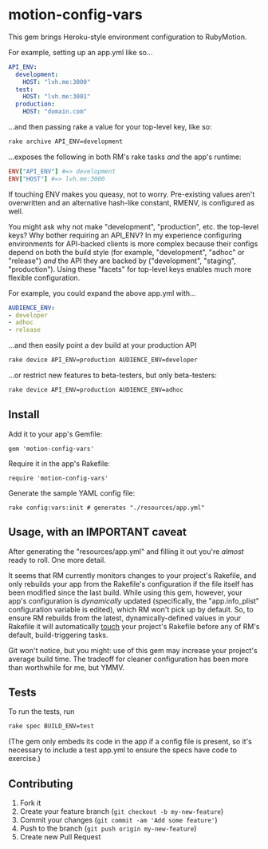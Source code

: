 # motion-config-vars

This gem brings Heroku-style environment configuration to RubyMotion.

For example, setting up an app.yml like so...
```yaml
API_ENV:
  development:
    HOST: "lvh.me:3000"
  test:
    HOST: "lvh.me:3001"
  production:
    HOST: "domain.com"
```

...and then passing rake a value for your top-level key, like so:
```bash
rake archive API_ENV=development
```

...exposes the following in both RM's rake tasks *and* the app's runtime:
```ruby
ENV["API_ENV"] #=> development
ENV["HOST"] #=> lvh.me:3000
```

If touching ENV makes you queasy, not to worry. Pre-existing values aren't
overwritten and an alternative hash-like constant, RMENV, is configured as well.

You might ask why not make "development", "production", etc. the top-level
keys? Why bother requiring an API_ENV? In my experience configuring environments
for API-backed clients is more complex because their configs depend on both the
build style (for example, "development", "adhoc" or "release") *and* the API
they are backed by ("development", "staging", "production"). Using these
"facets" for top-level keys enables much more flexible configuration.

For example, you could expand the above app.yml with...
```yaml
AUDIENCE_ENV:
- developer
- adhoc
- release
```

...and then easily point a dev build at your production API
```bash
rake device API_ENV=production AUDIENCE_ENV=developer
```
...or restrict new features to beta-testers, but only beta-testers:
```bash
rake device API_ENV=production AUDIENCE_ENV=adhoc
```


## Install

Add it to your app's Gemfile:

    gem 'motion-config-vars'

Require it in the app's Rakefile:

    require 'motion-config-vars'

Generate the sample YAML config file:

    rake config:vars:init # generates "./resources/app.yml"


## Usage, with an IMPORTANT caveat

After generating the "resources/app.yml" and filling it out you're *almost*
ready to roll. One more detail.

It seems that RM currently monitors changes to your project's Rakefile, and only
rebuilds your app from the Rakefile's configuration if the file itself has
been modified since the last build.  While using this gem, however, your app's
configuration is *dynamically* updated (specifically, the "app.info_plist"
configuration variable is edited), which RM won't pick up by default. So, to
ensure RM rebuilds from the latest, dynamically-defined values in your Rakefile
it will automatically [touch](http://unixhelp.ed.ac.uk/CGI/man-cgi?touch) your
project's Rakefile before any of RM's default, build-triggering tasks.

Git won't notice, but you might: use of this gem may increase your project's
average build time. The tradeoff for cleaner configuration has been more than
worthwhile for me, but YMMV.


## Tests

To run the tests, run
```bash
rake spec BUILD_ENV=test
```
(The gem only embeds its code in the app if a config file is present, so it's
necessary to include a test app.yml to ensure the specs have code to exercise.)


## Contributing

1. Fork it
2. Create your feature branch (`git checkout -b my-new-feature`)
3. Commit your changes (`git commit -am 'Add some feature'`)
4. Push to the branch (`git push origin my-new-feature`)
5. Create new Pull Request
